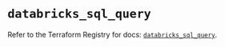 # `databricks_sql_query`

Refer to the Terraform Registry for docs: [`databricks_sql_query`](https://registry.terraform.io/providers/databricks/databricks/1.61.0/docs/resources/sql_query).
